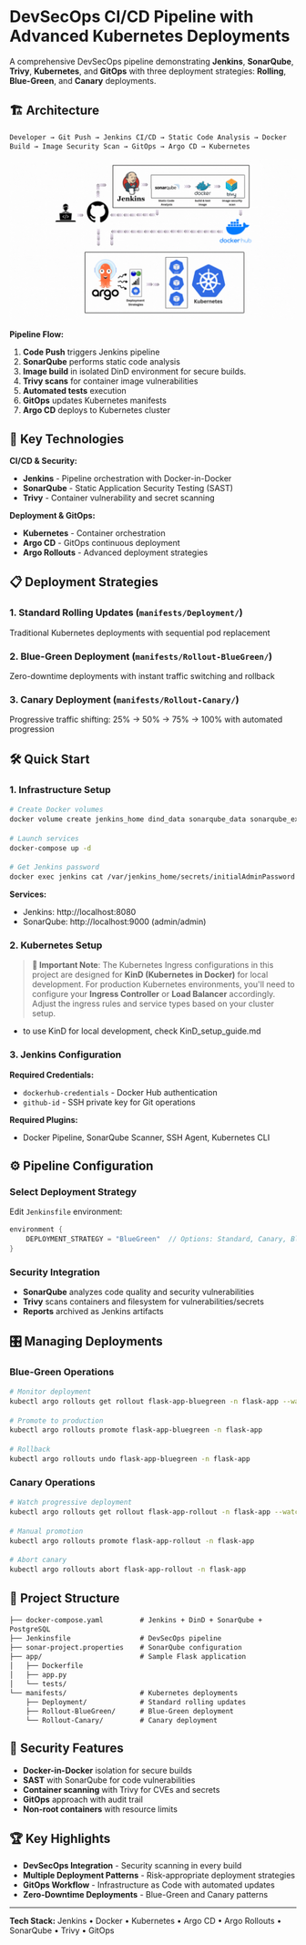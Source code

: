 # DevSecOps CI/CD Pipeline with Advanced Kubernetes Deployments

A comprehensive DevSecOps pipeline demonstrating **Jenkins**, **SonarQube**, **Trivy**, **Kubernetes**, and **GitOps** with three deployment strategies: **Rolling**, **Blue-Green**, and **Canary** deployments.

## 🏗️ Architecture

```
Developer → Git Push → Jenkins CI/CD → Static Code Analysis → Docker Build → Image Security Scan → GitOps → Argo CD → Kubernetes
```
![Architecture diagram](./GitOps_CICD.gif)


**Pipeline Flow:**
1. **Code Push** triggers Jenkins pipeline
2. **SonarQube** performs static code analysis
3. **Image build** in isolated DinD environment for secure builds.
4. **Trivy scans** for container image vulnerabilities
5. **Automated tests** execution
6. **GitOps** updates Kubernetes manifests
7. **Argo CD** deploys to Kubernetes cluster

## 🚀 Key Technologies

**CI/CD & Security:**
- **Jenkins** - Pipeline orchestration with Docker-in-Docker
- **SonarQube** - Static Application Security Testing (SAST)
- **Trivy** - Container vulnerability and secret scanning

**Deployment & GitOps:**
- **Kubernetes** - Container orchestration
- **Argo CD** - GitOps continuous deployment
- **Argo Rollouts** - Advanced deployment strategies

## 📋 Deployment Strategies

### 1. **Standard Rolling Updates** (`manifests/Deployment/`)
Traditional Kubernetes deployments with sequential pod replacement

### 2. **Blue-Green Deployment** (`manifests/Rollout-BlueGreen/`)
Zero-downtime deployments with instant traffic switching and rollback

### 3. **Canary Deployment** (`manifests/Rollout-Canary/`)
Progressive traffic shifting: 25% → 50% → 75% → 100% with automated progression

## 🛠️ Quick Start

### 1. Infrastructure Setup
```bash
# Create Docker volumes
docker volume create jenkins_home dind_data sonarqube_data sonarqube_extensions sonarqube_logs postgresql_data

# Launch services
docker-compose up -d

# Get Jenkins password
docker exec jenkins cat /var/jenkins_home/secrets/initialAdminPassword
```

**Services:**
- Jenkins: http://localhost:8080
- SonarQube: http://localhost:9000 (admin/admin)

### 2. Kubernetes Setup 
> **📝 Important Note**: The Kubernetes Ingress configurations in this project are designed for **KinD (Kubernetes in Docker)** for local development. For production Kubernetes environments, you'll need to configure your **Ingress Controller** or **Load Balancer** accordingly. Adjust the ingress rules and service types based on your cluster setup.

- to use KinD for local development, check KinD_setup_guide.md


### 3. Jenkins Configuration

**Required Credentials:**
- `dockerhub-credentials` - Docker Hub authentication
- `github-id` - SSH private key for Git operations

**Required Plugins:**
- Docker Pipeline, SonarQube Scanner, SSH Agent, Kubernetes CLI

## ⚙️ Pipeline Configuration

### Select Deployment Strategy
Edit `Jenkinsfile` environment:
```groovy
environment {
    DEPLOYMENT_STRATEGY = "BlueGreen"  // Options: Standard, Canary, BlueGreen
}
```

### Security Integration
- **SonarQube** analyzes code quality and security vulnerabilities
- **Trivy** scans containers and filesystem for vulnerabilities/secrets
- **Reports** archived as Jenkins artifacts

## 🎛️ Managing Deployments

### Blue-Green Operations
```bash
# Monitor deployment
kubectl argo rollouts get rollout flask-app-bluegreen -n flask-app --watch

# Promote to production
kubectl argo rollouts promote flask-app-bluegreen -n flask-app

# Rollback
kubectl argo rollouts undo flask-app-bluegreen -n flask-app
```

### Canary Operations
```bash
# Watch progressive deployment
kubectl argo rollouts get rollout flask-app-rollout -n flask-app --watch

# Manual promotion
kubectl argo rollouts promote flask-app-rollout -n flask-app

# Abort canary
kubectl argo rollouts abort flask-app-rollout -n flask-app
```

## 📁 Project Structure

```
├── docker-compose.yaml         # Jenkins + DinD + SonarQube + PostgreSQL
├── Jenkinsfile                 # DevSecOps pipeline
├── sonar-project.properties    # SonarQube configuration
├── app/                        # Sample Flask application
│   ├── Dockerfile
│   ├── app.py
│   └── tests/
└── manifests/                  # Kubernetes deployments
    ├── Deployment/             # Standard rolling updates
    ├── Rollout-BlueGreen/      # Blue-Green deployment
    └── Rollout-Canary/         # Canary deployment
```

## 🔐 Security Features

- **Docker-in-Docker** isolation for secure builds
- **SAST** with SonarQube for code vulnerabilities
- **Container scanning** with Trivy for CVEs and secrets
- **GitOps** approach with audit trail
- **Non-root containers** with resource limits

## 🏆 Key Highlights

- **DevSecOps Integration** - Security scanning in every build
- **Multiple Deployment Patterns** - Risk-appropriate deployment strategies  
- **GitOps Workflow** - Infrastructure as Code with automated updates
- **Zero-Downtime Deployments** - Blue-Green and Canary patterns

---

**Tech Stack:** Jenkins • Docker • Kubernetes • Argo CD • Argo Rollouts • SonarQube • Trivy • GitOps
